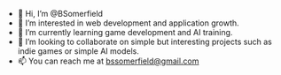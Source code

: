 - 👋 Hi, I’m @BSomerfield
- 👀 I’m interested in web development and application growth.
- 🌱 I’m currently learning game development and AI training.
- 💞️ I’m looking to collaborate on simple but interesting projects such as indie games or simple AI models.
- 📫 You can reach me at bssomerfield@gmail.com

<!---
BSomerfield/BSomerfield is a ✨ special ✨ repository because its `README.md` (this file) appears on your GitHub profile.
You can click the Preview link to take a look at your changes.
--->
